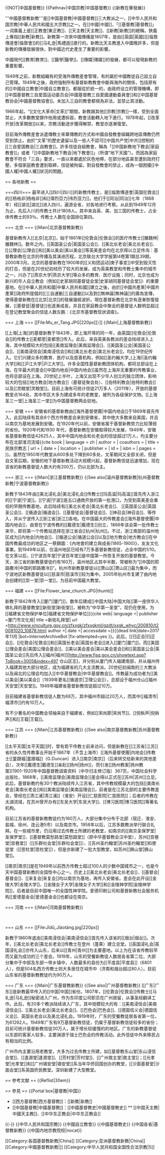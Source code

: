 {{NOT|中国基督教}}
{{Pathnav|中国宗教|中国基督教}}
{{新教在華發展}}

'''中國基督教新教'''是[[中国基督教|中國基督教]]三大教派之一，[[中华人民共和国宗教|中華人民共和國五大宗教]]之一。在[[中國|中國]]，「[[基督教|基督教]]」一词廣義上是[[正教會|東正教]]、[[天主教|天主教]]、[[新教|新教]]的總稱，狹義上專指[[新教|新教]]。新教第一次來中國傳播是1807年，是由[[英国|英國]][[倫敦傳道會|倫敦會]]的[[马礼逊|馬禮遜]]進行的。新教比天主教進入中國晚許多，但是新教的傳播發展很快，對中國近代史產生了重要的影響。

中國現代[[教育|教育]]、[[醫學|醫學]]、[[傳媒|傳媒]]的發展，都可以發現新教的重要影響。

1949年之前，新教組織有的受海外傳教差會管理，有的屬於中國教徒自己設立自己管理。1949年之後，政府強制所有基督新教教會中斷與海外的關係，包括原有的[[中國自立教會|中國自立教會]]，都服從於統一的，由政府设立的管理機構，即[[中国基督教三自爱国运动委员会|中國基督教三自愛國運動委員會]]和[[中国基督教协会|中國基督教協會]]。未加入三自的教會都視為非法，並禁止其活動。

1966年起，“[[文化大革命|文革]]”期間，新教跟其他[[宗教|宗教]]一樣，受到全面禁止，大多數教堂挪作他用或遭拆毀，教會活動轉入地下進行。1978年起，[[改革开放|改革開放]]以来，宗教活動逐步獲得解禁，教堂亦逐漸復堂。

目前海外傳教差會派遣傳教士來華傳教的方式和中國自發教會組織跨地區傳教仍然受到禁止。由於“文革”的歷史遺留以及一些人不認可[[中国共产党|中共]]控制的[[三自爱国教会|三自教會]]，許多信徒自組教會，稱為「[[中国新教地下教会|家庭教會]]」或者「[[中国新教地下教会|地下教會]]」（所谓“地下天國”）。而因為家庭教會不符合「三自」要求，一直以來都處於灰色地帶，在部分地區甚至遭到政府打壓，多個家庭教會遭到取締，信徒被拘留。對自發教會的禁止，成為一個困擾[[中國人權|中國人權]]狀況的問題。

== 各地新教 ==

===四川===
最早进入[[四川|四川]]的新教传教士，是[[倫敦傳道會|英国伦敦会]]的[[杨格非|杨格非]]和[[偉烈亞力|伟烈亚力]]。他们于[[同治|同治]]七年（1868年）经[[湖北|湖北]]进入四川，遍游全省，对各地进行考察。从此到1949年12月为止，先后入川的传教士共计1808人。其中来自英、美、加三国的传教士，占全体传教士的93％。传教士人数在全国排位第四。

=== 北京 ===
{{Main|北京基督教新教}}

基督新教传入[[北京|北京]]，始于1861年[[伦敦会|伦敦会]]的医疗传教士[[雒魏林|雒魏林]]。数年之内，[[英国圣公会|英国圣公会]]、[[美北长老会|美北长老会]]、[[公理会|公理会]]和[[美以美会|美以美会]]等英美差会均在北京得以立足<ref>佟洵：基督教新教在北京的传播及其演进历程，北京联台大学学报第l4卷第1期总39期，2000年3月</ref>。北京的基督新教在1900年的[[义和团运动|庚子事变]]中受到毁灭性的打击，但是在20世纪初经历了较大的发展，成为英美教堂和传教士集中的城市之一，兴办了[[燕京大学|燕京大学]]等众多的教育、医疗设施；同时，北京也成为新兴的华人自立教会（例如[[史家胡同基督徒会堂|史家胡同基督徒会堂]]）的重要基地。在[[中華人民共和國|中華人民共和國]]建立之後，由於[[中國共產黨|中國共產黨]]政府所提倡的[[三自運動|三自運動]]以及對[[無神論|無神論]]的廣為宣傳，使得基督新教在[[北京|北京]]的發展幾經波折。現在基督新教在北京有逐漸恢復發展，[[基督徒|基督徒]]也逐漸成長，并且在家庭教会中聚会的基督徒人数明显超过在登记教堂聚会的信徒人数<ref>左鹏：《北京市基督教现状调查》</ref>。

=== 上海 ===
[[File:Mu_er_Tang.JPG|220px]]）]]
{{Main|上海基督教新教}}

[[上海|上海]]的基督新教于1843年，即上海开埠的同一年，由英国[[伦敦会|伦敦会]]的传教士[[麦都思|麦都思]]传入。此后，来自英美各教派的差会陆续进入上海，其中规模较大的包括[[美南监理会|美南监理会]]、[[美国圣公会|美国圣公会]]、[[美南浸信会|美南浸信会]]和[[美北长老会|美北长老会]]，均在19世纪传入。它们兴建众多的教育、医疗以及慈善机构，例如[[圣约翰大学_(上海)|圣约翰大学]]和[[沪江大学|沪江大学]]。许多全国性基督新教团体机构，都将总部设在上海。在华最大的差会[[中国内地会|中国内地会]]虽然在上海并无重要的传教事业，也将总部设在上海。20世纪上半叶，上海又出现不少华人创立的独立团体，影响较大的包括[[地方教会|地方教会]]（基督徒聚会处）、[[伯特利教会|伯特利教会]]以及[[灵粮堂|灵粮堂]]。目前上海有可统计信徒21万多人（2011年），开放的基督教堂点164处，其中市区大多为建成多年的老教堂，被列为各级保护文物。[[上海圣三一堂|上海圣三一堂]]为中国基督教两会驻地。

=== 安徽 ===
安徽省的基督新教由[[海外基督使團|中国内地会]]于1869年首先传入，此后陆续有其余8个西方传教差会来到安徽省，其中绝大多数来自美国，并且以南京为基地发展到安徽。在1920年代以前，安徽省属于基督新教势力比较薄弱的省份。1920年代和1930 年代，基督新教在安徽取得较大发展，1949年，安徽省基督新教信徒42625人，其中中国内地会和长老会的信徒超过1万人，均主要分布在北部淮河流域<ref name="民族宗教志">{{cite book | language = zh | author =  | coauthors =  | title =  民族宗教志 | url =  | date =  | location =  | publisher =  | id =  | isbn =  | pages = }}</ref>。虽然在1950年代教堂从600多处下降到60多处，文革期间又全部关闭，但是自文革后期，安徽的地下基督新教活动大规模兴起，基督新教信徒迅速增加，现在该省的新教基督徒人数大约有200万，仍以北部为主。

=== 浙江 ===
{{Main|浙江基督教新教}}
{{See also|温州基督教新教|杭州基督教新教|宁波基督教新教}}

新教于1843年由[[美北浸礼会|美北浸礼会]]传教士[[玛高温|玛高温]]首先传入浙江的[[宁波|宁波]]。[[宁波|宁波]]是五口通商开放的第一批港口，为受到英美差会重视的早期传教基地，此后陆续有[[美北长老会|美北长老会]]、
[[英国圣公会|英国圣公会]]、[[循道会|循道会]]、[[基督徒会|基督徒会]]、[[神召会|神召会]]、等传入，并从宁波传入[[浙江省|浙江]]各地。在中国最大的传教差会[[海外基督使團|中国内地会]]，由曾在宁波传教的[[戴德生|戴德生]]创立，1866年该会第一批传教士来华，即将第一个传教站选择在浙江省会[[杭州|杭州]]。不过，浙江南部的温州地区成为[[内地会|内地会]]、[[循道公会|循道公会]]以及[[地方教会|地方教会]]在中国传教最成功的地区之一<ref>蔡錦圖：《內地會的建立與成長(1865-1900)》，友友文化事業</ref>。到1949年以前，仅温州地区已经有7万多基督新教信徒，占全中国的1/10。在文革以后，[[宁波百年堂|宁波百年堂]]是中国第一所恢复开放的基督教堂。今天，浙江省的新教基督徒约有160万，温州地区占其中半数，常被称为“[[中国的耶路撒冷|中国的耶路撒冷]]”。杭州市新教基督徒以[[萧山区|萧山区]]最为集中，而宁波地区新教基督徒以[[慈溪市|慈溪市]]较为集中。2005年杭州市复建了由内地会创建的[[崇一堂|崇一堂]]，为目前中国最大教堂。

=== 福建 ===
[[File:Flower_lane_church.JPG|thumb]]

新教于1842年传入[[厦门|厦门]]，数年后建成[[中国大陆|中国大陆]]第一座供华人做礼拜的基督教堂[[新街堂|新街堂]]，被称为“中华第一圣堂”，现仍在使用，为[[福建省文物保护单位|福建省文物保护单位]]<ref name="whj">{{cite web| language =| publisher =厦门市文化局| title =新街礼拜堂| url =http://www.xmculture.gov.cn/zfxxgk/zfxxgkml/gzdt/xxgk_whyc/200810/t20081020_10878.htm| author =| date =| accessdate =}}{{dead link|date=2017年11月 |bot=InternetArchiveBot |fix-attempted=yes }}</ref>。此后，[[归正会|归正会]]、[[伦敦会|伦敦会]]和[[英国长老会|英国长老会]]进入[[厦门|厦门]]，而[[美国公理会差会|美国公理会差会]]、[[美以美会差会|美以美会差会]]和[[英国圣公会|英国圣公会]]先后传入[[福州|福州]]<ref>[http://www.fjsq.gov.cn/showtext.asp?ToBook=3005&index=497 仓山区志]</ref>，并分别从厦门传入福建南部，并从福州传入福建其他大部分地区，成为福建省的几大主流教派。20世纪初闽南的三大教派以及闽北的公理会均加入[[中华基督教会|中华基督教会]]。传教最为成功者为[[美以美会|美以美会]]（1939年更名[[循道宗|卫理公会]]），总部设于福州仓山[[福州天安堂|天安堂]]。1949年福建省基督新教信徒超过10万。

目前福建省基督新教信徒人数为68万，其中福州市超过20万人，而其中[[福清市|福清市]]约有10万人。

有不少著名的中国教会领袖来自于福建省，例如[[宋尚節|宋尚节]]、[[倪柝声|倪柝声]]和[[王载|王载]]。

=== 江苏 ===
{{Main|江苏基督教新教}}
{{See also|南京基督教新教|苏州基督教新教}}

[[太平天国|太平天国]]时，曾有若干传教士前来访问，但是新教在[[江苏省|江苏]]省的永久性传教事业开始于1867年（不含上海市）[[海外基督使團|内地会]]传教士[[童跟福|童跟福]]（G.Duncan）进入[[南京|南京]]（后来转交给新来的其他差会），次年[[戴德生|戴德生]]亲赴[[扬州|扬州]]，而引发[[扬州教案|扬州教案]]<ref name=":0">1901-1920年中国基督教调查资料（中华归主修订版）367页，中国社会科学出版社</ref>，1868年，[[美南监理会|美南监理会]]差会得以正式在[[苏州|苏州]]立足。此后，基督新教约有30个教派陆续传入江苏省，其中传教规模最大的包括[[美南长老会|美南长老会]]和[[美南监理会|美南监理会]]，前者是在江苏北部的主要传教差会，曾经在[[清江浦|清江浦]]（淮安）开设[[仁慈医院|仁慈医院]]；后者的传教在太湖流域，在苏州曾开办有[[东吴大学|东吴大学]]、[[博习医院|博习医院]]等著名机构。

目前江苏省的基督新教教徒约为160万人，大部分集中分布于北部（宿迁、淮安、盐城、徐州、连云港5市）以及南京市。1958年以后，江苏多数教派举行联合礼拜。在一些城市里，仍沿用过去传教士所建的老教堂，如南京的[[南京圣保罗堂|圣保罗堂]]、[[基督教莫愁路堂|莫愁路堂]]（原中华基督教会汉中堂），苏州[[宫巷堂|宫巷堂]]（[[乐群社会堂|乐群社会堂]]）、[[苏州圣约翰堂|苏州圣约翰堂]]和使徒堂（[[思杜堂|思杜堂]]），但是亦新建了一批大型教堂，如苏州[[狮山堂|狮山堂]]。

[[南京|南京]]是在1949年以前西方传教士超过100人的少数中国城市之一，也是今天中国基督新教的全国性中心之一。历史上[[美北长老会|美北长老会]]、[[基督会|基督会]]、[[来复会|来复会]]均以南京为基地，再传入安徽省。差会在此开设[[金陵大学|金陵大学]]、[[金陵女子大学|金陵女子大学]]和[[金陵神学院|金陵神学院]]，后者是目前中国唯一的全国性神学院。爱德印刷公司和基督新教社会服务机构[[爱德基金会|爱德基金会]]也都设在南京。

=== 河南 ===
{{Main|河南基督教新教}}

<br />

=== 山东 ===
[[File:Jīdū_Jiàotáng.jpg|220px]]

新教于1860年底由[[美南浸信会|美南浸信会]]首先传入该省的[[烟台|烟台]]。次年，[[美北长老会|美北长老会]]传教士在登州（蓬莱）建立总堂。[[英国浸礼会|英国浸礼会]]亦传入山东，后来以[[青州|青州]]为主要基地。以上为在该省传教较早而又最为成功的三个差会。1919年，山东的受餐新教徒人数居各省第二位，大部分集中于中部及东部一带乡镇中，人数最多的县份为[[平度县|平度县]]（6801人），但是504名西方传教士则大多居住在城市中（济南和烟台超过80人）<ref name=":0" />。目前山东省的基督新教教徒约为90万人。

=== 广东 ===
{{Main|广东基督教新教}}
{{See also|广州基督教新教}}
[[广东|广东]]是新教最早传入的[[中国|中国]]省份。1807年，[[伦敦会|伦敦会]]传教士[[马礼逊|马礼逊]]秘密进入广州，作为东印度公司职员在广州居留，从事圣经翻译工作。此后，有20多个教派陆续进入广东，其中规模较大的有：[[美南浸信会|美南浸信会]]、[[美北长老会|美北长老会]]、[[巴色会|巴色会]]、[[德国信义会|德国信义会]]、英国长老会以及美北浸礼会。1919年时，广东的受餐教徒居各省第一位，为61262人<ref name=":0" />。1949年广东有9万基督新教信徒，仍属于基督新教信徒较多的省份；目前可统计基督新教信徒30万人，属于增长较缓慢的的地区。广东的新教基督徒以东部的客家人较多，主要渊源于瑞士巴色会的传教活动。此外信徒中外来移民占有相当的比例。

广州市内主要沿用老教堂，大多为过去传教士所建，如[[基督教东山堂|东山浸信会堂]]、[[逢源堂|逢源堂]]、[[芳村堂|芳村堂]]、[[广州救主堂|救主堂]]；[[光孝堂|光孝堂]]和[[广州锡安堂|锡安堂]]系当年华侨回国创办的教堂，[[沙面基督堂|沙面会堂]]系英国侨民教堂。深圳新建了大型教堂。

== 参考文献 ==
{{Reflist|30em}}

== 參見 ==
{{Portal box|基督教|中国}}
* [[西方基督教|西方基督教]]：[[新教|新教]]
* [[中国基督教|中國基督教]]：[[中國基督教史|中國基督教史]]
** [[中国天主教|中國天主教]]、[[中华东正教会|中华东正教会]]

{{-}}
{{中华人民共和国宗教}}
{{中國自立教會}}
{{中國基督教史}}
{{中国各省|基督教新教}}
{{中国内地宗教院校|nocat}}

[[Category:各国基督教新教|China]]
[[Category:亚洲基督教新教|China]]
[[Category:中國基督教新教|]]
[[Category:中华人民共和国全国性合法宗教|5]]